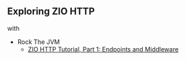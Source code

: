 ## Exploring ZIO HTTP

with

- Rock The JVM
  - [ZIO HTTP Tutorial, Part 1: Endpoints and Middleware](https://youtu.be/fHe4P3hEFOk)
